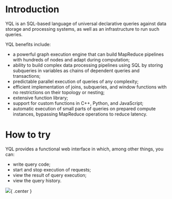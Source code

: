 # Introduction

YQL is an SQL-based language of universal declarative queries against data storage and processing systems, as well as an infrastructure to run such queries.

YQL benefits include:
- a powerful graph execution engine that can build MapReduce pipelines with hundreds of nodes and adapt during computation;
- ability to build complex data processing pipelines using SQL by storing subqueries in variables as chains of dependent queries and transactions;
- predictable parallel execution of queries of any complexity;
- efficient implementation of joins, subqueries, and window functions with no restrictions on their topology or nesting;
- extensive function library;
- support for custom functions in C++, Python, and JavaScript;
- automatic execution of small parts of queries on prepared compute instances, bypassing MapReduce operations to reduce latency.
# How to try

YQL provides a functional web interface in which, among other things, you can:
- write query code;
- start and stop execution of requests;
- view the result of query execution;
- view the query history.

![](../../images/yql_interface.png){ .center }
